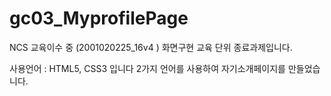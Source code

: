 # gc03_MyprofilePage
NCS 교육이수 중 (2001020225_16v4 ) 화면구현 교육 단위 종료과제입니다.

사용언어 : HTML5, CSS3 입니다
2가지 언어를 사용하여 자기소개페이지를 만들었습니다.
